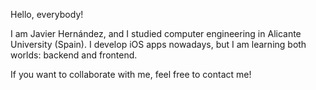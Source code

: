 Hello, everybody! 

I am Javier Hernández, and I studied computer engineering in Alicante University (Spain). 
I develop iOS apps nowadays, but I am learning both worlds: backend and frontend.

If you want to collaborate with me, feel free to contact me!

<!---
javierhs/javierhs is a ✨ special ✨ repository because its `README.md` (this file) appears on your GitHub profile.
You can click the Preview link to take a look at your changes.
--->
